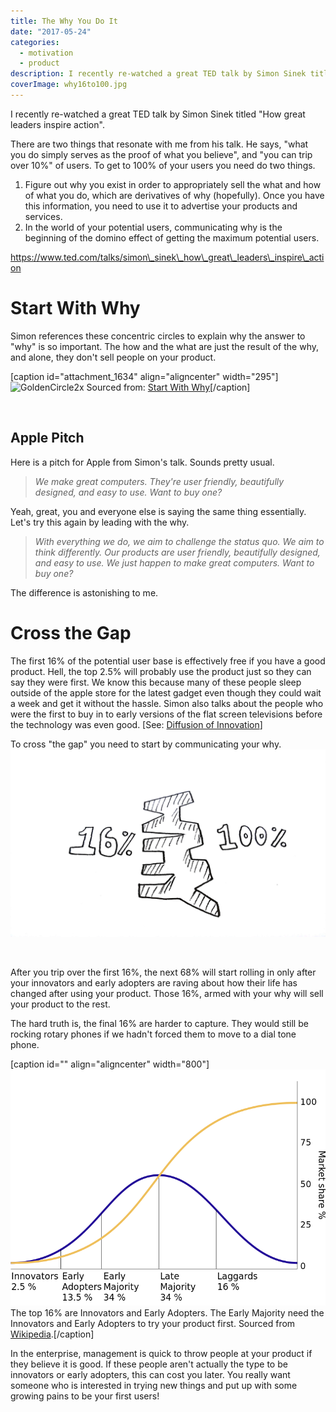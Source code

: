 ```yaml
---
title: The Why You Do It
date: "2017-05-24"
categories: 
  - motivation
  - product
description: I recently re-watched a great TED talk by Simon Sinek titled \"How great leaders inspire action\".
coverImage: why16to100.jpg
---
```


I recently re-watched a great TED talk by Simon Sinek titled "How great leaders inspire action".

There are two things that resonate with me from his talk. He says, "what you do simply serves as the proof of what you believe", and "you can trip over 10%" of users. To get to 100% of your users you need do two things.

1. Figure out why you exist in order to appropriately sell the what and how of what you do, which are derivatives of why (hopefully). Once you have this information, you need to use it to advertise your products and services.
2. In the world of your potential users, communicating why is the beginning of the domino effect of getting the maximum potential users.

https://www.ted.com/talks/simon\_sinek\_how\_great\_leaders\_inspire\_action

# Start With Why

Simon references these concentric circles to explain why the answer to "why" is so important. The how and the what are just the result of the why, and alone, they don't sell people on your product.

\[caption id="attachment\_1634" align="aligncenter" width="295"\]![GoldenCircle2x](https://joshualowrycom.files.wordpress.com/2017/05/goldencircle2x1.png?w=295) Sourced from: [Start With Why](https://www.startwithwhy.com/tabid/79/default.aspx)\[/caption\]

 

## Apple Pitch

Here is a pitch for Apple from Simon's talk. Sounds pretty usual.

> _We make great computers. They're user friendly, beautifully designed, and easy to use. Want to buy one?_

Yeah, great, you and everyone else is saying the same thing essentially. Let's try this again by leading with the why.

> _With everything we do, we aim to challenge the status quo. We aim to think differently. Our products are user friendly, beautifully designed, and easy to use. We just happen to make great computers. Want to buy one?_

The difference is astonishing to me.

# Cross the Gap

The first 16% of the potential user base is effectively free if you have a good product. Hell, the top 2.5% will probably use the product just so they can say they were first. We know this because many of these people sleep outside of the apple store for the latest gadget even though they could wait a week and get it without the hassle. Simon also talks about the people who were the first to buy in to early versions of the flat screen televisions before the technology was even good. \[See: [Diffusion of Innovation](https://en.wikipedia.org/wiki/Diffusion_of_innovations)\]

To cross "the gap" you need to start by communicating your why. ![why16to100.jpg](./images/why16to100.jpg)

 

After you trip over the first 16%, the next 68% will start rolling in only after your innovators and early adopters are raving about how their life has changed after using your product. Those 16%, armed with your why will sell your product to the rest.

The hard truth is, the final 16% are harder to capture. They would still be rocking rotary phones if we hadn't forced them to move to a dial tone phone.

\[caption id="" align="aligncenter" width="800"\]![](./images/800px-Diffusion_of_ideas.svg.png) The top 16% are Innovators and Early Adopters. The Early Majority need the Innovators and Early Adopters to try your product first. Sourced from [Wikipedia](https://en.wikipedia.org/wiki/Diffusion_of_innovations#/media/File:Diffusion_of_ideas.svg).\[/caption\]

In the enterprise, management is quick to throw people at your product if they believe it is good. If these people aren't actually the type to be innovators or early adopters, this can cost you later. You really want someone who is interested in trying new things and put up with some growing pains to be your first users!
